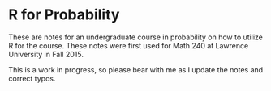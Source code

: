 # R for Probability

These are notes for an undergraduate course in probability on how to utilize R for the course. These notes were first used for Math 240 at Lawrence University in Fall 2015. 

This is a work in progress, so please bear with me as I update the notes and correct typos.